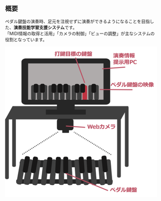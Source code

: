 ## 概要
ペダル鍵盤の演奏時、足元を注視せずに演奏ができるようになることを目指した、**演奏技能学習支援システム**です。  
「MIDI情報の取得と活用」「カメラの制御」「ビューの調整」が主なシステムの役割となっています。
  
<img src="システム図カラー.png" alt="システム概要図" width="500">
